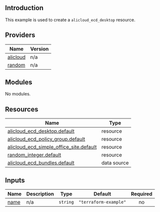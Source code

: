 <!-- BEGIN_TF_DOCS -->
## Introduction

This example is used to create a `alicloud_ecd_desktop` resource.

## Providers

| Name | Version |
|------|---------|
| <a name="provider_alicloud"></a> [alicloud](#provider\_alicloud) | n/a |
| <a name="provider_random"></a> [random](#provider\_random) | n/a |

## Modules

No modules.

## Resources

| Name | Type |
|------|------|
| [alicloud_ecd_desktop.default](https://registry.terraform.io/providers/aliyun/alicloud/latest/docs/resources/ecd_desktop) | resource |
| [alicloud_ecd_policy_group.default](https://registry.terraform.io/providers/aliyun/alicloud/latest/docs/resources/ecd_policy_group) | resource |
| [alicloud_ecd_simple_office_site.default](https://registry.terraform.io/providers/aliyun/alicloud/latest/docs/resources/ecd_simple_office_site) | resource |
| [random_integer.default](https://registry.terraform.io/providers/hashicorp/random/latest/docs/resources/integer) | resource |
| [alicloud_ecd_bundles.default](https://registry.terraform.io/providers/aliyun/alicloud/latest/docs/data-sources/ecd_bundles) | data source |

## Inputs

| Name | Description | Type | Default | Required |
|------|-------------|------|---------|:--------:|
| <a name="input_name"></a> [name](#input\_name) | n/a | `string` | `"terraform-example"` | no |
<!-- END_TF_DOCS -->    